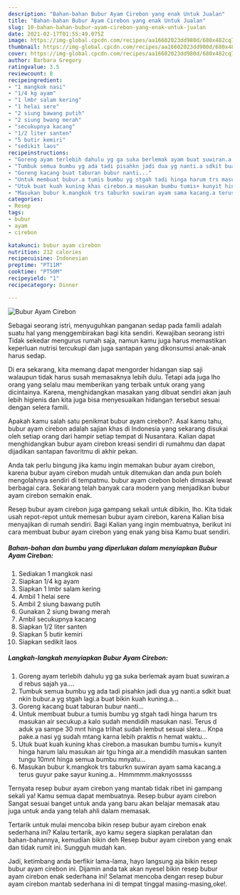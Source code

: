 ```yaml
---
description: "Bahan-bahan Bubur Ayam Cirebon yang enak Untuk Jualan"
title: "Bahan-bahan Bubur Ayam Cirebon yang enak Untuk Jualan"
slug: 10-bahan-bahan-bubur-ayam-cirebon-yang-enak-untuk-jualan
date: 2021-02-17T01:55:49.075Z
image: https://img-global.cpcdn.com/recipes/aa16602023dd980d/680x482cq70/bubur-ayam-cirebon-foto-resep-utama.jpg
thumbnail: https://img-global.cpcdn.com/recipes/aa16602023dd980d/680x482cq70/bubur-ayam-cirebon-foto-resep-utama.jpg
cover: https://img-global.cpcdn.com/recipes/aa16602023dd980d/680x482cq70/bubur-ayam-cirebon-foto-resep-utama.jpg
author: Barbara Gregory
ratingvalue: 3.5
reviewcount: 8
recipeingredient:
- "1 mangkok nasi"
- "1/4 kg ayam"
- "1 lmbr salam kering"
- "1 helai sere"
- "2 siung bawang putih"
- "2 siung bwang merah"
- "secukupnya kacang"
- "1/2 liter santen"
- "5 butir kemiri"
- "sedikit laos"
recipeinstructions:
- "Goreng ayam terlebih dahulu yg ga suka berlemak ayam buat suwiran.a d rebus sajah ya...."
- "Tumbuk semua bumbu yg ada tadi pisahkn jadi dua yg nanti.a sdkit buat nkin bubur.a yg stgah lagi.a buat bikin kuah kuning.a..."
- "Goreng kacang buat taburan bubur nanti..."
- "Untuk membuat bubur.a tumis bumbu yg stgah tadi hinga harum trs masukan air secukup.a kalo sudah mendidih masukan nasi. Terus d aduk ya sampe 30 mnt hinga trlihat sudah lembut sesuai slera... Knpa pake.a nasi yg sudah mtang karna lebih praktis n hemat waktu..."
- "Utuk buat kuah kuning khas cirebon.a masukan bumbu tumis+ kunyit hinga harum lalu masukan air tgu hinga air.a mendidih masukan santen tungu 10mnt hinga semua bumbu mnyatu..."
- "Masukan bubur k.mangkok trs taburkn suwiran ayam sama kacang.a terus guyur pake sayur kuning.a.. Hmmmmm.maknyosssss"
categories:
- Resep
tags:
- bubur
- ayam
- cirebon

katakunci: bubur ayam cirebon 
nutrition: 212 calories
recipecuisine: Indonesian
preptime: "PT11M"
cooktime: "PT50M"
recipeyield: "1"
recipecategory: Dinner

---
```



![Bubur Ayam Cirebon](https://img-global.cpcdn.com/recipes/aa16602023dd980d/680x482cq70/bubur-ayam-cirebon-foto-resep-utama.jpg)

Sebagai seorang istri, menyuguhkan panganan sedap pada famili adalah suatu hal yang menggembirakan bagi kita sendiri. Kewajiban seorang istri Tidak sekedar mengurus rumah saja, namun kamu juga harus memastikan keperluan nutrisi tercukupi dan juga santapan yang dikonsumsi anak-anak harus sedap.

Di era  sekarang, kita memang dapat mengorder hidangan siap saji walaupun tidak harus susah memasaknya lebih dulu. Tetapi ada juga lho orang yang selalu mau memberikan yang terbaik untuk orang yang dicintainya. Karena, menghidangkan masakan yang dibuat sendiri akan jauh lebih higienis dan kita juga bisa menyesuaikan hidangan tersebut sesuai dengan selera famili. 



Apakah kamu salah satu penikmat bubur ayam cirebon?. Asal kamu tahu, bubur ayam cirebon adalah sajian khas di Indonesia yang sekarang disukai oleh setiap orang dari hampir setiap tempat di Nusantara. Kalian dapat menghidangkan bubur ayam cirebon kreasi sendiri di rumahmu dan dapat dijadikan santapan favoritmu di akhir pekan.

Anda tak perlu bingung jika kamu ingin memakan bubur ayam cirebon, karena bubur ayam cirebon mudah untuk ditemukan dan anda pun boleh mengolahnya sendiri di tempatmu. bubur ayam cirebon boleh dimasak lewat berbagai cara. Sekarang telah banyak cara modern yang menjadikan bubur ayam cirebon semakin enak.

Resep bubur ayam cirebon juga gampang sekali untuk dibikin, lho. Kita tidak usah repot-repot untuk memesan bubur ayam cirebon, karena Kalian bisa menyajikan di rumah sendiri. Bagi Kalian yang ingin membuatnya, berikut ini cara membuat bubur ayam cirebon yang enak yang bisa Kamu buat sendiri.

<!--inarticleads1-->

##### Bahan-bahan dan bumbu yang diperlukan dalam menyiapkan Bubur Ayam Cirebon:

1. Sediakan 1 mangkok nasi
1. Siapkan 1/4 kg ayam
1. Siapkan 1 lmbr salam kering
1. Ambil 1 helai sere
1. Ambil 2 siung bawang putih
1. Gunakan 2 siung bwang merah
1. Ambil secukupnya kacang
1. Siapkan 1/2 liter santen
1. Siapkan 5 butir kemiri
1. Siapkan sedikit laos




<!--inarticleads2-->

##### Langkah-langkah menyiapkan Bubur Ayam Cirebon:

1. Goreng ayam terlebih dahulu yg ga suka berlemak ayam buat suwiran.a d rebus sajah ya....
1. Tumbuk semua bumbu yg ada tadi pisahkn jadi dua yg nanti.a sdkit buat nkin bubur.a yg stgah lagi.a buat bikin kuah kuning.a...
1. Goreng kacang buat taburan bubur nanti...
1. Untuk membuat bubur.a tumis bumbu yg stgah tadi hinga harum trs masukan air secukup.a kalo sudah mendidih masukan nasi. Terus d aduk ya sampe 30 mnt hinga trlihat sudah lembut sesuai slera... Knpa pake.a nasi yg sudah mtang karna lebih praktis n hemat waktu...
1. Utuk buat kuah kuning khas cirebon.a masukan bumbu tumis+ kunyit hinga harum lalu masukan air tgu hinga air.a mendidih masukan santen tungu 10mnt hinga semua bumbu mnyatu...
1. Masukan bubur k.mangkok trs taburkn suwiran ayam sama kacang.a terus guyur pake sayur kuning.a.. Hmmmmm.maknyosssss




Ternyata resep bubur ayam cirebon yang mantab tidak ribet ini gampang sekali ya! Kamu semua dapat membuatnya. Resep bubur ayam cirebon Sangat sesuai banget untuk anda yang baru akan belajar memasak atau juga untuk anda yang telah ahli dalam memasak.

Tertarik untuk mulai mencoba bikin resep bubur ayam cirebon enak sederhana ini? Kalau tertarik, ayo kamu segera siapkan peralatan dan bahan-bahannya, kemudian bikin deh Resep bubur ayam cirebon yang enak dan tidak rumit ini. Sungguh mudah kan. 

Jadi, ketimbang anda berfikir lama-lama, hayo langsung aja bikin resep bubur ayam cirebon ini. Dijamin anda tak akan nyesel bikin resep bubur ayam cirebon enak sederhana ini! Selamat mencoba dengan resep bubur ayam cirebon mantab sederhana ini di tempat tinggal masing-masing,oke!.

